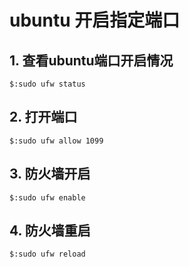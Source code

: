 # ubuntu 开启指定端口

## 1.	查看ubuntu端口开启情况

```
$:sudo ufw status
```

## 2.	打开端口

```
$:sudo ufw allow 1099
```

## 3.	防火墙开启

```
$:sudo ufw enable
```

## 4.	防火墙重启

```
$:sudo ufw reload
```

